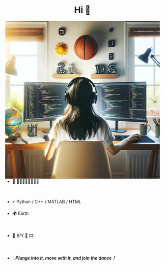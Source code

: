 <h1 align="center"> Hi 👋</a></h1>

<a target="_blank" align="center">
 <img align="right" top="500" height="512" width="512"  src="https://github.com/PotatoXi/PotatoXi/blob/main/P1.png">
</a>

-  🔭  🏃‍♀️🏊‍♀️🥎🏀🤖🐱  
<br><br>

-  ⚡  Python / C++  / MATLAB / HTML

-  🌍  Earth  
<br><br>

-  🌱  B/Y 📖 🎞️
<br><br><br>

-  💡***Plunge into it, move with it, and join the dance！***

<!--
**PotatoXi/PotatoXi** is a ✨ _special_ ✨ repository because its `README.md` (this file) appears on your GitHub profile.

Here are some ideas to get you started:

-  🌱  BiliBili 📖 🎞️  🔭 I’m currently working on ...
- 🌱 I’m currently learning ...
- 👯 I’m looking to collaborate on ...
- 🤔 I’m looking for help with ...
- 💬 Ask me about ...
- 📫 How to reach me: ...
- 😄 Pronouns: ...
- ⚡ C++ / Python 
- 🏃‍ 💡 
-->
